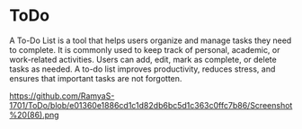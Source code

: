 # ToDo
A To-Do List is a tool that helps users organize and manage tasks they need to complete. It is commonly used to keep track of personal, academic, or work-related activities.  Users can add, edit, mark as complete, or delete tasks as needed. A to-do list improves productivity, reduces stress, and ensures that important tasks are not forgotten.


https://github.com/RamyaS-1701/ToDo/blob/e01360e1886cd1c1d82db6bc5d1c363c0ffc7b86/Screenshot%20(86).png
